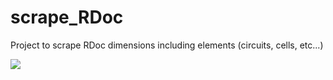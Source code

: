 # scrape_RDoc

Project to scrape RDoc dimensions including elements (circuits, cells, etc...)


![](./readme_imgs/elems.png')
